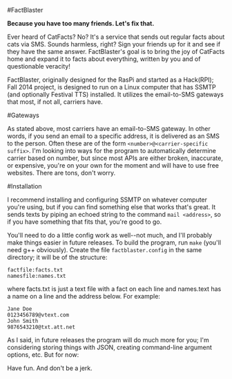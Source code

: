 #FactBlaster

**Because you have too many friends.  Let's fix that.**

Ever heard of CatFacts?  No?  It's a service that sends out regular facts about cats via SMS.  Sounds harmless, right?  Sign your friends up for it and see if they have the same answer.  FactBlaster's goal is to bring the joy of CatFacts home and expand it to facts about everything, written by you and of questionable veracity!

FactBlaster, originally designed for the RasPi and started as a Hack(RPI); Fall 2014 project, is designed to run on a Linux computer that has SSMTP (and optionally Festival TTS) installed.  It utilizes the email-to-SMS gateways that most, if not all, carriers have.

#Gateways

As stated above, most carriers have an email-to-SMS gateway.  In other words, if you send an email to a specific address, it is delivered as an SMS to the person.  Often these are of the form `<number>@<carrier-specific suffix>`.  I'm looking into ways for the program to automatically determine carrier based on number, but since most APIs are either broken, inaccurate, or expensive, you're on your own for the moment and will have to use free websites.  There are tons, don't worry.

#Installation

I recommend installing and configuring SSMTP on whatever computer you're using, but if you can find something else that works that's great.  It sends texts by piping an echoed string to the command `mail <address>`, so if you have something that fits that, you're good to go.

You'll need to do a little config work as well--not much, and I'll probably make things easier in future releases.  To build the program, run `make` (you'll need g++ obviously).  Create the file `factblaster.config` in the same directory; it will be of the structure:
```
factfile:facts.txt
namesfile:names.txt
```

where facts.txt is just a text file with a fact on each line and names.text has a name on a line and the address below.  For example:

```
Jane Doe
0123456789@vtext.com
John Smith
9876543210@txt.att.net
```
As I said, in future releases the program will do much more for you; I'm considering storing things with JSON, creating command-line argument options, etc.  But for now:

Have fun.  And don't be a jerk.
